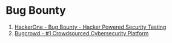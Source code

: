 # Bug Bounty

1. [HackerOne - Bug Bounty - Hacker Powered Security Testing](https://www.hackerone.com)
2. [Bugcrowd - #1 Crowdsourced Cybersecurity Platform](https://www.bugcrowd.com)

